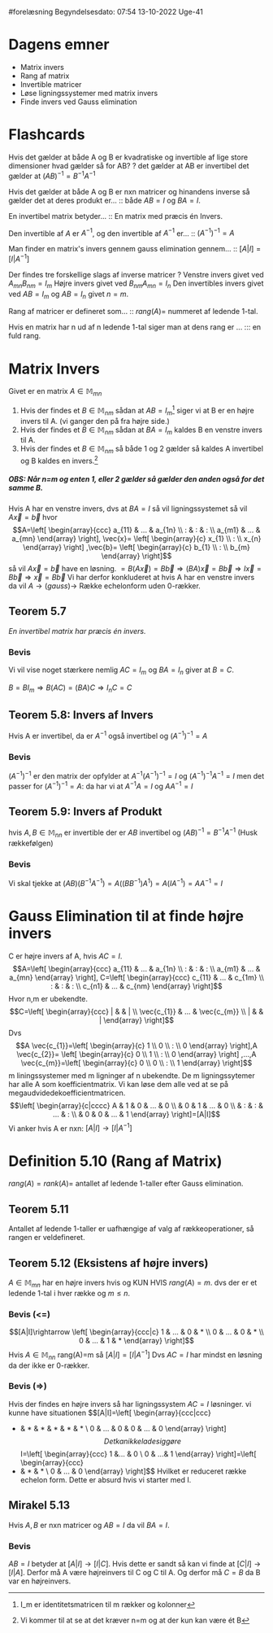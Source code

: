 #forelæsning 
Begyndelsesdato: 07:54   13-10-2022   Uge-41
# Dagens emner
- Matrix invers
- Rang af matrix
- Invertible matricer
- Løse ligningssystemer med matrix invers
- Finde invers ved Gauss elimination

# Flashcards
Hvis det gælder at både A og B er kvadratiske og invertible af lige store dimensioner hvad gælder så for AB? 
?
det gælder at AB er invertibel
det gælder at $(AB)^{-1}=B^{-1}A^{-1}$
<!--SR:!2023-02-24,95,270-->

Hvis det gælder at både A og B er nxn matricer og hinandens inverse så gælder det at deres produkt er... :: både $AB=I$ og $BA=I$.
<!--SR:!2023-03-24,116,319-->

En invertibel matrix betyder... :: En matrix med præcis én Invers.
<!--SR:!2022-12-08,44,290-->

Den invertible af $A$ er $A^{-1}$, og den invertible af $A^{-1}$ er... :: $(A^{-1})^{-1}=A$
<!--SR:!2022-12-07,43,290-->

Man finder en matrix's invers gennem gauss elimination gennem... :: $[A|I]=[I|A^{-1}]$ 
<!--SR:!2022-12-05,41,290-->

Der findes tre forskellige slags af inverse matricer
?
Venstre invers givet ved $A_{mn}B_{nm}=I_{m}$
Højre invers givet ved $B_{nm}A_{mn}=I_{n}$
Den invertibles invers givet ved $AB=I_{m}$ og $AB=I_{n}$ givet $n=m$.
<!--SR:!2022-12-04,40,290-->

Rang af matricer er defineret som... :: $rang(A)=$ nummeret af ledende 1-tal.
<!--SR:!2022-12-06,42,290-->
Hvis en matrix har n ud af n ledende 1-tal siger man at dens rang er ... ::: en fuld rang.
<!--SR:!2022-12-02,38,290!2022-12-03,39,290-->


# Matrix Invers
Givet er en matrix $A \in \mathbb{M}_{mn}$ 
1. Hvis der findes et $B \in \mathbb{M}_{nm}$ sådan at $AB=I_{m}$[^1] siger vi at B er en højre invers til A. (vi ganger den på fra højre side.)
2. Hvis der findes et $B \in \mathbb{M}_{nm}$ sådan at $BA=I_{m}$ kaldes B en venstre invers til A.
3. Hvis der findes et $B \in \mathbb{M}_{nm}$ så både 1 og 2 gælder så kaldes A invertibel og B kaldes en invers.[^2]
##### OBS: Når n=m og enten 1, eller 2 gælder så gælder den anden også for det samme B.

Hvis A har en venstre invers, dvs at $BA=I$ så vil ligningssystemet så vil $A \vec{x}=\vec{b}$ hvor $$A=\left[
\begin{array}{ccc}
a_{11} & ... & a_{1n} \\ 
: & : & : \\ 
a_{m1} & ... & a_{mn}
\end{array}
\right],
\vec{x}=
\left[
\begin{array}{c}
x_{1} \\ : \\ x_{n}
\end{array}
\right]
,\vec{b}=
\left[
\begin{array}{c}
b_{1} \\ : \\ b_{m}
\end{array}
\right]$$
så vil $A \vec{x}=\vec{b}$ have en løsning. 
$=B(A \vec{x})=B \vec{b}\Rightarrow (BA)\vec{x}=B \vec{b}\Rightarrow I \vec{x}=B \vec{b} \Rightarrow \vec{x}=B \vec{b}$ 
Vi har derfor konkluderet at hvis A har en venstre invers da vil $A \rightarrow (gauss) \rightarrow$ Række echelonform uden 0-rækker.

## Teorem 5.7
*En invertibel matrix har præcis én invers.*

### Bevis
Vi vil vise noget stærkere nemlig $AC=I_{m}$ og $BA=I_{n}$ giver at $B=C$.

$B=BI_{m}\Rightarrow B(AC)=(BA)C \Rightarrow I_{n}C=C$ 

## Teorem 5.8: Invers af Invers
Hvis A er invertibel, da er $A^{-1}$ også invertibel og $(A^{-1})^{-1}=A$ 

### Bevis
$(A^{-1})^{-1}$ er den matrix der opfylder at $A^{-1}(A^{-1})^{-1}=I$ og $(A^{-1})^{-1}A^{-1}=I$ men det passer for $(A^{-1})^{-1}=A$: da har vi at $A^{-1}A=I$ og $AA^{-1}=I$

## Teorem 5.9: Invers af Produkt
hvis $A,B \in \mathbb{M}_{nn}$ er invertible der er $AB$ invertibel og $(AB)^{-1}=B^{-1}A^{-1}$ (Husk rækkefølgen)

### Bevis
Vi skal tjekke at $(AB)(B^{-1}A^{-1})=A((BB^{-1})A^{1})= A(IA^{-1})=AA^{-1}=I$

# Gauss Elimination til at finde højre invers
C er højre invers af A, hvis $AC=I$. 
$$A=\left[
\begin{array}{ccc}
a_{11} & ... & a_{1n} \\ 
: & : & : \\ 
a_{m1} & ... & a_{mn}
\end{array}
\right],
C=\left[
\begin{array}{ccc}
c_{11} & ... & c_{1m} \\ 
: & : & : \\ 
c_{n1} & ... & c_{nm}
\end{array}
\right]$$
Hvor n,m er ubekendte.
$$C=\left[
\begin{array}{ccc}
| &   & | \\ 
\vec{c_{1}} & ... & \vec{c_{m}} \\ 
| &   & |
\end{array}
\right]$$
Dvs $$A \vec{c_{1}}=\left[
\begin{array}{c}
1 \\ 0 \\ : \\ 0
\end{array}
\right],A \vec{c_{2}}=
\left[
\begin{array}{c}
0 \\ 1 \\ : \\ 0
\end{array}
\right]
,...,A \vec{c_{m}}=\left[
\begin{array}{c}
0 \\ 0 \\ : \\ 1
\end{array}
\right]$$
m liningssystemer med m ligninger af n ubekendte.
De m ligningssytemer har alle A som koefficientmatrix. Vi kan løse dem alle ved at se på megaudvidedekoefficientmatricen.
$$\left[
\begin{array}{c|cccc}
A & 1 & 0 & ... & 0 \\ 
  & 0 & 1 & ... & 0 \\ 
  & : & : & ... & : \\ 
  & 0 & 0 & ... & 1
\end{array}
\right]=[A|I]$$
Vi anker hvis A er nxn: $[A|I]\rightarrow[I|A^{-1}]$ 

# Definition 5.10 (Rang af Matrix)
$rang(A)=rank(A)=$ antallet af ledende 1-taller efter Gauss elimination.

## Teorem 5.11 
Antallet af ledende 1-taller er uafhængige af valg af rækkeoperationer, så rangen er veldefineret.

## Teorem 5.12 (Eksistens af højre invers)
$A \in \mathbb{M}_{mn}$ har en højre invers hvis og KUN HVIS $rang(A)=m$. dvs der er et ledende 1-tal i hver række og $m \leq n$.

### Bevis (<=)
$$[A|I]\rightarrow \left[
\begin{array}{ccc|c}
1 & ... & 0 & * \\ 
0 & ... & 0 & * \\ 
0 & ... & 1 & *
\end{array}
\right]$$
Hvis $A \in \mathbb{M}_{nn}$ rang(A)=m så $[A|I]=[I|A^{-1}]$ 
Dvs $AC=I$ har mindst en løsning da der ikke er 0-rækker.

### Bevis (=>) 
Hvis der findes en højre invers så har ligningssystem $AC=I$ løsninger.
vi kunne have situationen
$$[A|I]=\left[
\begin{array}{ccc|ccc}
* & * & * & * & * & * \\ 
0 & ... & 0 & 0 & ... & 0
\end{array}
\right]$$
Det kan ikke lade sig gøre 
$$I=\left[
\begin{array}{ccc}
1 &... &  0 \\ 0  & ...& 1
\end{array}
\right]=\left[
\begin{array}{ccc}
* & * & * \\ 
0 & ... & 0
\end{array}
\right]$$
Hvilket er reduceret række echelon form. Dette er absurd hvis vi starter med I.

## Mirakel 5.13
Hvis $A,B$ er nxn matricer og $AB=I$ da vil $BA=I$.
### Bevis
$AB=I$ betyder at $[A|I]\rightarrow[I|C]$.
Hvis dette er sandt så kan vi finde at $[C|I]\rightarrow[I|A]$.
Derfor må A være højreinvers til C og C til A. Og derfor må $C=B$ da B var en højreinvers.



[^1]: I_m er identitetsmatricen til m rækker og kolonner
[^2]: Vi kommer til at se at det kræver n=m og at der kun kan være ét B


